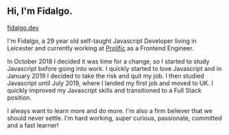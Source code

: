 ## Hi, I'm Fidalgo.

[fidalgo.dev](https://fidalgo.dev/)

I&#39;m Fidalgo, a 29 year old self-taught Javascript Developer living in Leicester and currently working at [Prolific](https://prolific.co/) as a Frontend Engineer.

 In October 2018 I decided it was time for a change, so I started to
          study Javascript before going into work. I quickly started to love
          Javascript and in January 2019 I decided to take the risk and quit my
          job. I then studied Javascript until July 2019, where I landed my
          first job and moved to UK. I quickly improved my Javascript skills
          and transitioned to a Full Stack position.

I always want to learn more and do more. I'm also a firm believer that we should never settle. I'm hard working, super curious, passionate, committed and a fast learner!
